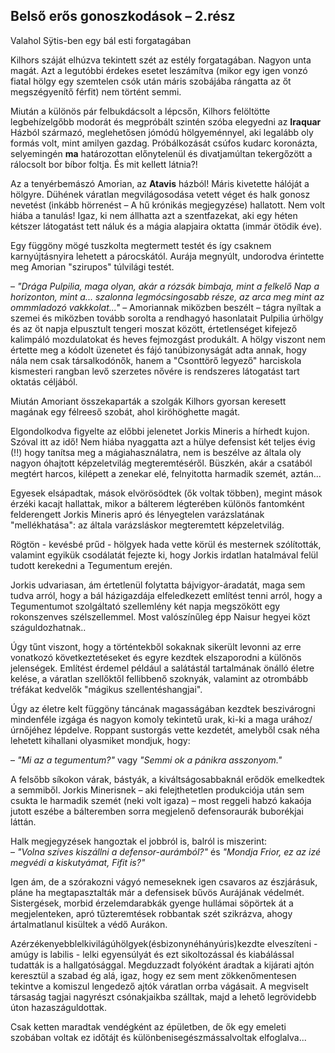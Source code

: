 ## Belső erős gonoszkodások – 2.rész

Valahol Sÿtis-ben egy bál esti forgatagában

Kilhors száját elhúzva tekintett szét az estély forgatagában. Nagyon unta magát. Azt a legutóbbi érdekes esetet leszámítva (mikor egy igen vonzó fiatal hölgy egy szemtelen csók után máris szobájába rángatta az őt megszégyenítő férfit) nem történt semmi.

Miután a különös pár felbukdácsolt a lépcsőn, Kilhors felöltötte legbehízelgőbb modorát és megpróbált szintén szóba elegyedni az **Iraquar** Házból származó, meglehetősen jómódú hölgyeménnyel, aki legalább oly formás volt, mint amilyen gazdag. Próbálkozását csúfos kudarc koronázta, selyemingén **ma** határozottan előnytelenül és divatjamúltan tekergőzött a rálocsolt bor bíbor foltja. És mit kellett látnia?!

Az a tenyérbemászó Amorian, az **Atavis** házból! Máris kivetette hálóját a hölgyre. Dühének váratlan megvilágosodása vetett véget és halk gonosz nevetést (inkább hörrenést – A hű krónikás megjegyzése) hallatott. Nem volt hiába a tanulás! Igaz, ki nem állhatta azt a szentfazekat, aki egy héten kétszer látogatást tett náluk és a mágia alapjaira oktatta (immár ötödik éve).

Egy függöny mögé tuszkolta megtermett testét és így csaknem karnyújtásnyira lehetett a párocskától. Aurája megnyúlt, undorodva érintette meg Amorian "szirupos" túlvilági testét.

– *"Drága Pulpilia, maga olyan, akár a rózsák bimbaja, mint a felkelő Nap a horizonton, mint a... szalonna legmócsingosabb része, az arca meg mint az ommmladozó vakkkolat..."* – Amoriannak miközben beszélt – tágra nyíltak a szemei és miközben tovább sorolta a rendhagyó hasonlatait Pulpilia úrhölgy és az öt napja elpusztult tengeri moszat között, értetlenséget kifejező kalimpáló mozdulatokat és heves fejmozgást produkált. A hölgy viszont nem értette meg a kódolt üzenetet és fájó tanúbizonyságát adta annak, hogy nála nem csak társalkodónők, hanem a "Csonttörő legyező" harciskola kismesteri rangban levő szerzetes nővére is rendszeres látogatást tart oktatás céljából.

Miután Amoriant összekaparták a szolgák Kilhors gyorsan keresett magának egy félreeső szobát, ahol kiröhöghette magát.

Elgondolkodva figyelte az előbbi jelenetet Jorkis Mineris a hírhedt kujon. Szóval itt az idő! Nem hiába nyaggatta azt a hülye defensist két teljes évig (!!) hogy tanítsa meg a mágiahasználatra, nem is beszélve az általa oly nagyon óhajtott képzeletvilág megteremtéséről. Büszkén, akár a csatából megtért harcos, kilépett a zenekar elé, felnyitotta harmadik szemét, aztán...

Egyesek elsápadtak, mások elvörösödtek (ők voltak többen), megint mások érzéki kacajt hallattak, mikor a bálterem légterében különös fantomként felderengett Jorkis Mineris apró és lényegtelen varázslatának "mellékhatása": az általa varázsláskor megteremtett képzeletvilág.

Rögtön - kevésbé prűd - hölgyek hada vette körül és mesternek szólították, valamint egyikük csodálatát fejezte ki, hogy Jorkis irdatlan hatalmával felül tudott kerekedni a Tegumentum erején.

Jorkis udvariasan, ám értetlenül folytatta bájvigyor-áradatát, maga sem tudva arról, hogy a bál házigazdája elfeledkezett említést tenni arról, hogy a Tegumentumot szolgáltató szellemlény két napja megszökött egy rokonszenves szélszellemmel. Most valószínűleg épp Naisur hegyei közt száguldozhatnak..

Úgy tűnt viszont, hogy a történtekből sokaknak sikerült levonni az erre vonatkozó következtetéseket és egyre kezdtek elszaporodni a különös jelenségek. Említést érdemel például a salátástál tartalmának önálló életre kelése, a váratlan szellőktől fellibbenő szoknyák, valamint az otrombább tréfákat kedvelők "mágikus szellentéshangjai".

Úgy az életre kelt függöny táncának magasságában kezdtek beszivárogni mindenféle izgága és nagyon komoly tekintetű urak, ki-ki a maga urához/úrnőjéhez lépdelve. Roppant sustorgás vette kezdetét, amelyből csak néha lehetett kihallani olyasmiket mondjuk, hogy:

– *"Mi az a tegumentum?"* vagy *"Semmi ok a pánikra asszonyom."*

A felsőbb síkokon várak, bástyák, a kiváltságosabbaknál erődök emelkedtek a semmiből. Jorkis Minerisnek – aki felejthetetlen produkciója után sem csukta le harmadik szemét (neki volt igaza) – most reggeli habzó kakaója jutott eszébe a bálteremben sorra megjelenő defensor­aurák buborékjai láttán.

Halk megjegyzések hangoztak el jobbról is, balról is miszerint:  
– *"Volna szíves kiszállni a defensor-aurámból?"* és *"Mondja Frior, ez az izé megvédi a kiskutyámat, Fifit is?"*

Igen ám, de a szórakozni vágyó nemeseknek igen csavaros az észjárásuk, pláne ha megtapasztalták már a defensisek bűvös Aurájának védelmét. Sistergések, morbid érzelemdarabkák gyenge hullámai söpörtek át a megjelenteken, apró tűzteremtések robbantak szét szikrázva, ahogy ártalmatlanul kisültek a védő Aurákon.

Azérzékenyebblelkivilágúhölgyek(ésbizonynéhányúris)kezdte elveszíteni - amúgy is labilis - lelki egyensúlyát és ezt sikoltozással és kiabálással tudatták is a hallgatósággal. Megduzzadt folyóként áradtak a kijárati ajtón keresztül a szabad ég alá, igaz, hogy ez sem ment zökkenőmentesen tekintve a komiszul lengedező ajtók váratlan orrba vágásait. A megviselt társaság tagjai nagyrészt csónakjaikba szálltak, majd a lehető legrövidebb úton hazaszáguldottak.

Csak ketten maradtak vendégként az épületben, de ők egy emeleti szobában voltak ez időtájt és különbenisegészmássalvoltak elfoglalva...